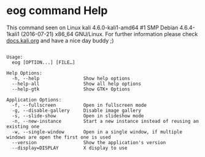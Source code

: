 # eog command Help
 
 This command seen on Linux kali 4.6.0-kali1-amd64 #1 SMP Debian 4.6.4-1kali1 (2016-07-21) x86_64 GNU/Linux. For further information please check [docs.kali.org](docs.kali.org) and have a nice day buddy ;) 

~~~

Usage:
  eog [OPTION...] [FILE…]

Help Options:
  -h, --help                Show help options
  --help-all                Show all help options
  --help-gtk                Show GTK+ Options

Application Options:
  -f, --fullscreen          Open in fullscreen mode
  -g, --disable-gallery     Disable image gallery
  -s, --slide-show          Open in slideshow mode
  -n, --new-instance        Start a new instance instead of reusing an existing one
  -w, --single-window       Open in a single window, if multiple windows are open the first one is used
  --version                 Show the application's version
  --display=DISPLAY         X display to use


~~~
